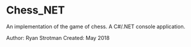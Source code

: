 # Chess_NET

An implementation of the game of chess.
A C#/.NET console application.

Author: Ryan Strotman
Created: May 2018

